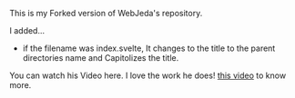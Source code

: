 This is my Forked version of WebJeda's repository.

I added...

- if the filename was index.svelte, It changes to the title to the parent directories name and Capitolizes the title.

You can watch his Video here.  I love the work he does! [this video](https://youtu.be/Y_NE2R3HuOU) to know more.
